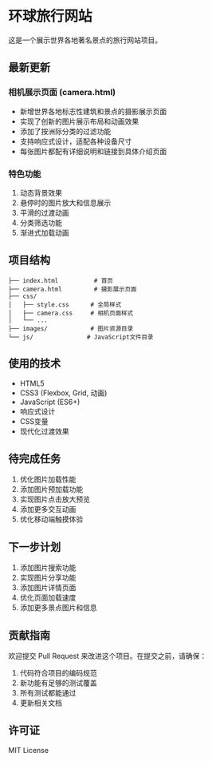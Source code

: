 # 环球旅行网站

这是一个展示世界各地著名景点的旅行网站项目。

## 最新更新

### 相机展示页面 (camera.html)
- 新增世界各地标志性建筑和景点的摄影展示页面
- 实现了创新的图片展示布局和动画效果
- 添加了按洲际分类的过滤功能
- 支持响应式设计，适配各种设备尺寸
- 每张图片都配有详细说明和链接到具体介绍页面

### 特色功能
1. 动态背景效果
2. 悬停时的图片放大和信息展示
3. 平滑的过渡动画
4. 分类筛选功能
5. 渐进式加载动画

## 项目结构
```
├── index.html          # 首页
├── camera.html         # 摄影展示页面
├── css/
│   ├── style.css      # 全局样式
│   ├── camera.css     # 相机页面样式
│   └── ...
├── images/            # 图片资源目录
└── js/               # JavaScript文件目录
```

## 使用的技术
- HTML5
- CSS3 (Flexbox, Grid, 动画)
- JavaScript (ES6+)
- 响应式设计
- CSS变量
- 现代化过渡效果

## 待完成任务
1. 优化图片加载性能
2. 添加图片预加载功能
3. 实现图片点击放大预览
4. 添加更多交互动画
5. 优化移动端触摸体验

## 下一步计划
1. 添加图片搜索功能
2. 实现图片分享功能
3. 添加图片详情页面
4. 优化页面加载速度
5. 添加更多景点图片和信息

## 贡献指南
欢迎提交 Pull Request 来改进这个项目。在提交之前，请确保：
1. 代码符合项目的编码规范
2. 新功能有足够的测试覆盖
3. 所有测试都能通过
4. 更新相关文档

## 许可证
MIT License 